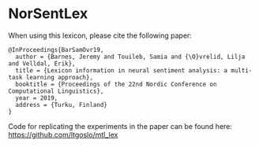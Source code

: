 # NorSentLex


When using this lexicon, please cite the following paper:

```
@InProceedings{BarSamOvr19,
  author = {Barnes, Jeremy and Touileb, Samia and {\O}vrelid, Lilja and Velldal, Erik},
  title = {Lexicon information in neural sentiment analysis: a multi-task learning approach},
  booktitle = {Proceedings of the 22nd Nordic Conference on Computational Linguistics},
  year = 2019,
  address = {Turku, Finland}
}
```
Code for replicating the experiments in the paper can be found here: https://github.com/ltgoslo/mtl_lex 
